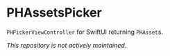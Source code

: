 # PHAssetsPicker

`PHPickerViewController` for SwiftUI returning `PHAsset`s.

*This repository is not actively maintained.*

